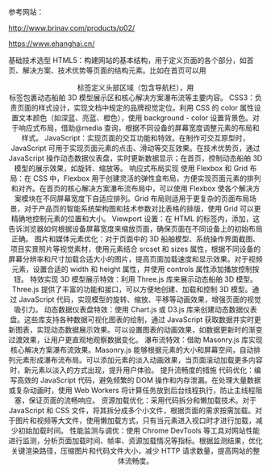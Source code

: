 参考网站：

http://www.brinav.com/products/p02/

https://www.ehanghai.cn/


基础技术选型
HTML5：构建网站的基本结构，用于定义页面的各个部分，如首页、解决方案、技术优势等页面的结构元素。比如在首页可以用<header>标签定义头部区域（包含导航栏），用<main>标签包裹动态船舶 3D 模型展示区和核心解决方案瀑布流等主要内容。
CSS3：负责页面的样式设计，实现文档中规定的品牌视觉定位。利用 CSS 的 color 属性设置文本颜色（如深蓝、亮蓝、橙色），使用 background - color 设置背景色。对于响应式布局，借助@media 查询，根据不同设备的屏幕宽度调整元素的布局和样式。
JavaScript：实现页面的交互功能和特效。在制作可交互原型时，JavaScript 可用于实现页面元素的点击、滑动等交互效果。在技术优势页，通过 JavaScript 操作动态数据仪表盘，实时更新数据显示；在首页，控制动态船舶 3D 模型的展示效果，如旋转、缩放等。
响应式布局实现
使用 Flexbox 和 Grid 布局：在 CSS 中，Flexbox 用于创建灵活的弹性盒布局，方便实现页面元素的排列和对齐。在首页的核心解决方案瀑布流布局中，可以使用 Flexbox 使各个解决方案模块在不同屏幕宽度下自适应排列。Grid 布局则适用于更复杂的页面布局场景，对于产品页的智能系统架构图和技术参数对比表格的排版，使用 Grid 可以更精确地控制元素的位置和大小。
Viewport 设置：在 HTML 的<head>标签内，添加<meta name="viewport" content="width=device-width, initial-scale=1.0">，这告诉浏览器如何根据设备屏幕宽度来缩放页面，确保页面在不同设备上的初始布局正确。
图片和媒体元素优化：对于页面中的 3D 船舶模型、系统操作界面截图、项目实景照片等视觉素材，使用<picture>元素结合 srcset 和 sizes 属性，根据不同设备的屏幕分辨率和尺寸加载合适大小的图片，提高页面加载速度和显示效果。对于视频元素，设置合适的 width 和 height 属性，并使用 controls 属性添加播放控制按钮。
特效实现
3D 模型展示特效：利用 Three.js 库来展示动态船舶 3D 模型。Three.js 提供了丰富的功能和接口，可以方便地创建、加载和控制 3D 模型。通过 JavaScript 代码，实现模型的旋转、缩放、平移等动画效果，增强页面的视觉吸引力。
动态数据仪表盘特效：使用 Chart.js 或 D3.js 库来创建动态数据仪表盘。这些库支持各种数据可视化图表的绘制，通过 JavaScript 获取数据并实时更新图表，实现动态数据展示效果。可以设置图表的动画效果，如数据更新时的渐变过渡效果，让用户更直观地观察数据变化。
瀑布流特效：借助 Masonry.js 库实现核心解决方案瀑布流效果。Masonry.js 能够根据元素的大小和屏幕空间，自动排列元素形成瀑布流布局。可以添加元素的淡入动画效果，当页面滚动加载更多内容时，新元素以淡入的方式出现，提升用户体验。
提升流畅度的措施
代码优化：编写高效的 JavaScript 代码，避免频繁的 DOM 操作和内存泄漏。在处理大量数据或复杂动画时，使用 Web Workers 将计算任务放到后台线程执行，防止主线程阻塞，保证页面的流畅响应。
资源加载优化：采用代码拆分和懒加载技术。对于 JavaScript 和 CSS 文件，将其拆分成多个小文件，根据页面的需求按需加载。对于图片和视频等大文件，使用懒加载方式，只有当元素进入视口时才进行加载，减少初始加载时间。
性能监测与调优：使用 Chrome DevTools 等工具对网站性能进行监测，分析页面加载时间、帧率、资源加载情况等指标。根据监测结果，优化关键渲染路径，压缩图片和代码文件大小，减少 HTTP 请求数量，提高网站的整体流畅度。
